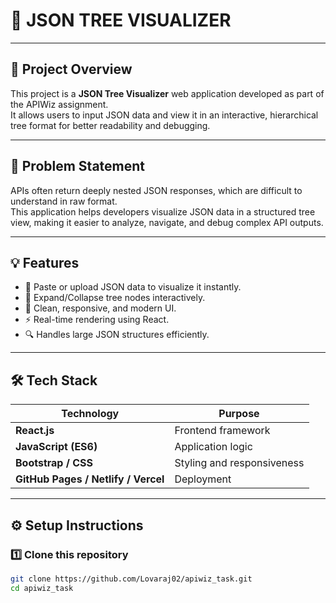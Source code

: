 # 🧠 JSON TREE VISUALIZER

---


## 🚀 Project Overview
This project is a **JSON Tree Visualizer** web application developed as part of the APIWiz assignment.  
It allows users to input JSON data and view it in an interactive, hierarchical tree format for better readability and debugging.

---

## 🎯 Problem Statement
APIs often return deeply nested JSON responses, which are difficult to understand in raw format.  
This application helps developers visualize JSON data in a structured tree view, making it easier to analyze, navigate, and debug complex API outputs.

---

## 💡 Features
- 📂 Paste or upload JSON data to visualize it instantly.
- 🌳 Expand/Collapse tree nodes interactively.
- 🎨 Clean, responsive, and modern UI.
- ⚡ Real-time rendering using React.
- 🔍 Handles large JSON structures efficiently.

---

## 🛠️ Tech Stack
| Technology | Purpose |
|-------------|----------|
| **React.js** | Frontend framework |
| **JavaScript (ES6)** | Application logic |
| **Bootstrap / CSS** | Styling and responsiveness |
| **GitHub Pages / Netlify / Vercel** | Deployment |

---

## ⚙️ Setup Instructions

### 1️⃣ Clone this repository
```bash
git clone https://github.com/Lovaraj02/apiwiz_task.git
cd apiwiz_task
